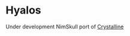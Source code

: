 # Hyalos

Under development NimSkull port of [Crystalline](https://github.com/shayanhabibi/hyalos/blob/master/paper/Crystalline.pdf)
